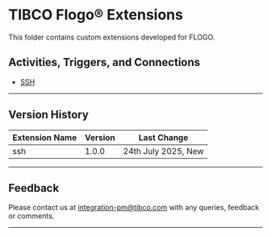 # **TIBCO Flogo® Extensions**

This folder contains custom extensions developed for FLOGO.

## Activities, Triggers, and Connections

* [SSH](https://github.com/TIBCOSoftware/flogo-enterprise-hub/tree/master/extensions/SSH/README.md)

----------

## Version History

| Extension Name | Version | Last Change |
|----------------|---------|-------------|
| ssh            | 1.0.0   | 24th July 2025, New

----------
## Feedback ##

Please contact us at [integration-pm@tibco.com](mailto:integration-pm@tibco.com) with any queries, feedback or comments.


----------

